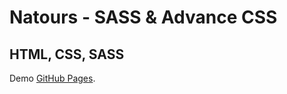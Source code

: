 #  Natours - SASS & Advance CSS

## HTML, CSS, SASS

Demo [GitHub Pages](https://huongnguyen1709.github.io/natours-sass-advance-css/).



